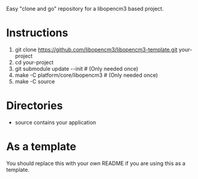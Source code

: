 Easy "clone and go" repository for a libopencm3 based project.

# Instructions
 1. git clone https://github.com/libopencm3/libopencm3-template.git your-project
 2. cd your-project
 3. git submodule update --init # (Only needed once)
 4. make -C platform/core/libopencm3 # (Only needed once)
 5. make -C source

# Directories
* source contains your application

# As a template
You should replace this with your _own_ README if you are using this
as a template.
